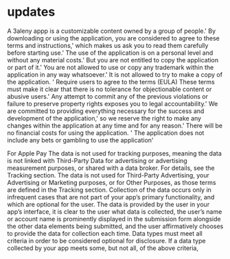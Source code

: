 # updates

A 3aleny appp is a customizable content owned by a group of people.' By downloading or using the application, you are considered to agree to these terms and instructions,' which makes us ask you to read them carefully before starting use.' The use of the application is on a personal level and without any material costs.' But you are not entitled to copy the application or part of it.' You are not allowed to use or copy any trademark within the application in any way whatsoever.' It is not allowed to try to make a copy of the application. ' Require users to agree to the terms (EULA) These terms must make it clear that there is no tolerance for objectionable content or abusive users.' Any attempt to commit any of the previous violations or failure to preserve property rights exposes you to legal accountability.' We are committed to providing everything necessary for the success and development of the application,' so we reserve the right to make any changes within the application at any time and for any reason.' There will be no financial costs for using the application. ' The application does not include any bets or gambling to use the application'

For Apple Pay The data is not used for tracking purposes, meaning the data is not linked with Third-Party Data for advertising or advertising measurement purposes, or shared with a data broker. For details, see the Tracking section. The data is not used for Third-Party Advertising, your Advertising or Marketing purposes, or for Other Purposes, as those terms are defined in the Tracking section. Collection of the data occurs only in infrequent cases that are not part of your app’s primary functionality, and which are optional for the user. The data is provided by the user in your app’s interface, it is clear to the user what data is collected, the user’s name or account name is prominently displayed in the submission form alongside the other data elements being submitted, and the user affirmatively chooses to provide the data for collection each time. Data types must meet all criteria in order to be considered optional for disclosure. If a data type collected by your app meets some, but not all, of the above criteria,
